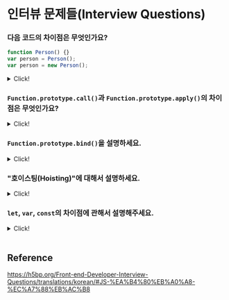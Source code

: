 # 인터뷰 문제들(Interview Questions)

### 다음 코드의 차이점은 무엇인가요?

```javascript
function Person() {}
var person = Person();
var person = new Person();
```

<details>
    <summary>Click!</summary>

<br>

-   `function Person() {}`은 함수 선언문입니다. 따라서 런타임 이전에 선언되며, 호이스팅이 됩니다. 이때, 호출이 되지 않는다면 실행이 되지 않습니다.
-   `var person = Person();`은 함수를 호출하고, 반환값을 변수에 저장하는 명령문입니다.
-   `var person = new Person();`에서 `Person()` 함수는 생성자 함수로써 동작합니다. 따라서 `Person()` 함수가 반환하는 값에 따라 변수 `person`에 저장되는 값이 달라지는데, 반환하는 값이 객체라면 반환한 객체가, 객체 이외의 값이라면 `Person()` 함수의 `this`가 저장됩니다.

</details>

### `Function.prototype.call()`과 `Function.prototype.apply()`의 차이점은 무엇인가요?

<details>
    <summary>Click!</summary>

<br>

두 메소드 모두 함수 내 `this`를 명시적으로 고정해주기 위해 사용하지만, 복수 인자를 받을 때 `call()` 메소드는 인자를 따로따로 받고 `apply()` 메소드는 유사 배열 객체로 받습니다.

</details>

### `Function.prototype.bind()`을 설명하세요.

<details>
    <summary>Click!</summary>

<br>

```javascript
const user = {
    firstName: "Foo",
    sayHello() {
        console.log(`Hello, ${this.firstName}!`);
    },
};

const hello = user.sayHello;
hello(); // Hello, undefined!
```

위 코드와 같이 객체 메소드는 개체 내부가 아닌 다른 곳에 전달되어 호출되면 `this`가 사라집니다.

`hello`에 `user.sayHello`를 전달할 때, `bind()`를 사용하면 `this`를 `user`로 고정할 수 있습니다.

```javascript
const hello = user.sayHello.bind(user);
hello(); // Hello, Foo!
```

이처럼 `bind()`는 함수에 전달되는 `this`를 고정시켜줍니다. 또한 `bind()`의 두 번쨰 인자부터는 원본 함수의 인자로 전달되어 고정시켜줍니다.

</details>

### "호이스팅(Hoisting)"에 대해서 설명하세요.

<details>
    <summary>Click!</summary>

<br>

호이스팅이란 JavaScript 인터프리터가 변수와 함수의 메모리 공간을 선언 전에 미리 할당하는 것을 말합니다. 따라서 변수를 선언하는 코드보다 변수를 사용하는 코드가 먼저 등장할 수 있습니다. 호이스팅 시 `var`로 선언한 변수는 `undefined`로 초기화되지만, `let`이나 `const`로 선언한 변수는 초기화되지 않습니다.

```javascript
console.log(varNum); // undefined
var varNum;

console.log(constNum); // 2
const constNum = 2;
```

아래와 같은 경우에는 `ReferenceError`가 발생하므로 주의해야 합니다.

-   선언 없이 초기화하는 코드만 존재하는 경우

```javascript
console.log(num); // ReferenceError. 선언하는 코드가 존재하지 않으므로 호이스팅이 발생하지 않습니다.
num = 2;
```

-   `let`이나 `const`로 선언한 변수를 초기화 전에 사용하는 경우

```javascript
console.log(num); // ReferenceError. const로 선언한 변수이므로 초기화된 값이 존재하지 않습니다.
const num;
```

</details>

### `let`, `var`, `const`의 차이점에 관해서 설명해주세요.

<details>
    <summary>Click!</summary>

<br>

const는 변하지 않는 변수 즉, 상수를 선언할 때 사용합니다. 상수는 재할당할 수 없으므로 상수를 변경하려고 하면 에러가 발생합니다.

let은 변수를 선언할 때 사용합니다.

var도 let과 마찬가지로 변수를 선언할 때 사용합니다. 일반적으로 var과 let은 바꿔 사용해도 큰 문제가 없지만, var은 let과 다르게 아래와 같은 특징을 가집니다.

1. var은 블록 스코프가 없습니다. var로 선언한 변수의 스코프는 함수 스코프이거나 전역 스코프입니다. 블록 기준으로 스코프가 생성되지 않기 때문에 블록 밖 (if문, for문 등) 에서 변수에 접근이 가능합니다.
2. var은 재선언이 가능합니다.
3. var은 할당 전에 사용이 가능합니다. let으로 선언한 변수는 호이스팅 될 때 초기값이 할당되지 않아 값을 할당한 후 사용할 수 있지만, var로 선언한 변수는 호이스팅 될 때 자동으로 undefined로 값이 할당되어 할당하지 않아도 사용이 가능합니다.

</details>

<br>

## Reference

https://h5bp.org/Front-end-Developer-Interview-Questions/translations/korean/#JS-%EA%B4%80%EB%A0%A8-%EC%A7%88%EB%AC%B8
